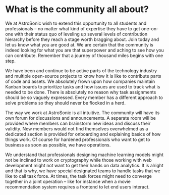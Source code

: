 # What is the community all about?

We at AstroSonic wish to extend this opportunity to all students and professionals – no matter what kind of expertise they have to get one-on-one with their status quo of leveling up several levels of contribution hierarchy before they reach a stage worth bragging about. Join today and let us know what you are good at. We are certain that the community is indeed looking for what you are that superpower and aching to see how you can contribute. Remember that a journey of thousand miles begins with one step.

We have been and continue to be active parts of the technology industry and multiple open-source projects to know how it is like to contribute parts of code and assets. We absolutely frown upon how companies maintain Kanban boards to prioritize tasks and how issues are used to track what is needed to be done. There is absolutely no reason why task assignments should be so vaguely expressed. Every member has a different approach to solve problems so they should never be flocked in a herd.

The way we work at AstroSonic is all intuitive. The community will have its own forum for discussions and announcements. A separate room will be provided where members can brainstorm new ideas and discuss their validity. New members would not find themselves overwhelmed as a dedicated section is provided for onboarding and explaining basics of how things work. Of course for hardened professionals who want to get to business as soon as possible, we have operations.

We understand that professionals designing machine learning models might not be inclined to work on cryptography while those working with web development might not want to get their hands on data analytics. It is alright and that is why, we have special designated teams to handle tasks that we like to call task force. At times, the task forces might need to converge together in a joint operation – like for instance when a movie recommendation system requires a frontend to let end users interact.